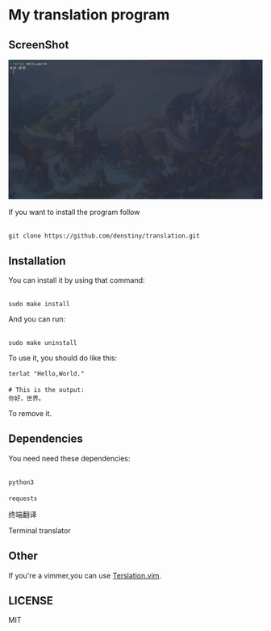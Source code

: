 # My translation program

## ScreenShot

![The photo failed](./demo.png)

If you want to install the program follow

```

git clone https://github.com/denstiny/translation.git

```

## Installation

You can install it by using that command:

```shell

sudo make install

```

And you can run:

```shell

sudo make uninstall

```

To use it, you should do like this:
```shell
terlat "Hello,World."

# This is the output:
你好，世界。
```
To remove it.

## Dependencies

You need need these dependencies:

```

python3

requests

```

终端翻译

Terminal translator

## Other

If you're a vimmer,you can use [Terslation.vim](https://github.com/SpringHan/Terslation.vim).

## LICENSE

MIT

